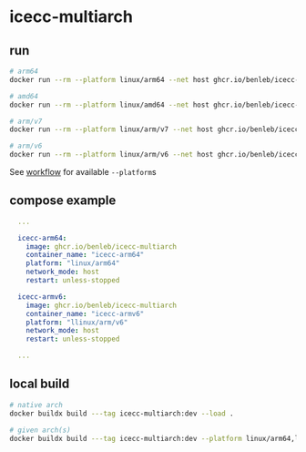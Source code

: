 # icecc-multiarch

## run

```bash
# arm64
docker run --rm --platform linux/arm64 --net host ghcr.io/benleb/icecc-multiarch:latest -vv

# amd64
docker run --rm --platform linux/amd64 --net host ghcr.io/benleb/icecc-multiarch:latest -vv

# arm/v7
docker run --rm --platform linux/arm/v7 --net host ghcr.io/benleb/icecc-multiarch:latest -vv

# arm/v6
docker run --rm --platform linux/arm/v6 --net host ghcr.io/benleb/icecc-multiarch:latest -vv
```

See [workflow](.github/workflows/build.yml) for available `--platform`s

## compose example

```yaml
  ...

  icecc-arm64:
    image: ghcr.io/benleb/icecc-multiarch
    container_name: "icecc-arm64"
    platform: "linux/arm64"
    network_mode: host
    restart: unless-stopped

  icecc-armv6:
    image: ghcr.io/benleb/icecc-multiarch
    container_name: "icecc-armv6"
    platform: "llinux/arm/v6"
    network_mode: host
    restart: unless-stopped

  ...
```

## local build

```bash
# native arch
docker buildx build ---tag icecc-multiarch:dev --load .

# given arch(s)
docker buildx build ---tag icecc-multiarch:dev --platform linux/arm64,linux/amd64 --load .
```
